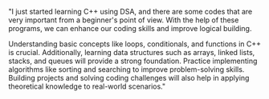 "I just started learning C++ using DSA, and there are some codes that are very important from a beginner's point of view. With the help of these programs, we can enhance our coding skills and improve logical building. 

Understanding basic concepts like loops, conditionals, and functions in C++ is crucial. Additionally, learning data structures such as arrays, linked lists, stacks, and queues will provide a strong foundation. Practice implementing algorithms like sorting and searching to improve problem-solving skills. Building projects and solving coding challenges will also help in applying theoretical knowledge to real-world scenarios."
